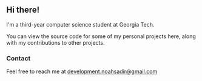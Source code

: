 ## Hi there!

I'm a third-year computer science student at Georgia Tech.

You can view the source code for some of my personal projects here, along with my contributions to other projects.

### Contact
Feel free to reach me at development.noahsadir@gmail.com
